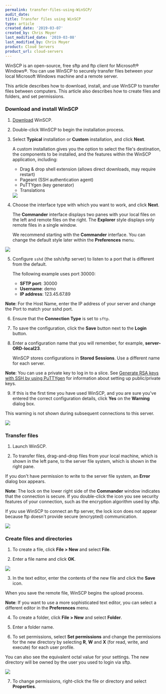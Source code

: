 ```yaml
---
permalink: transfer-files-using-WinSCP/
audit_date:
title: Transfer files using WinSCP
type: article
created_date: '2019-03-07'
created_by: Chris Moyer
last_modified_date: '2019-03-08'
last_modified_by: Chris Moyer
product: Cloud Servers
product_url: cloud-servers
---
```


WinSCP is an open-source, free sftp and ftp client for Microsoft® Windows®. You can use WinSCP to securely transfer files between your local Microsoft Windows machine and a remote server.

This article describes how to download, install, and use WinSCP to transfer files between computers. This article also describes how to create files and folders, and set permissions.

### Download and install WinSCP

1. [Download](https://winscp.net/eng/download.php) WinSCP.

2. Double-click WinSCP to begin the installation process.

3. Select **Typical** installation or **Custom** installation, and click **Next**.

   A custom installation gives you the option to select the file's destination, the components to be installed, and the features within the WinSCP application, including:

   * Drag & drop shell extension (allows direct downloads, may require restart)
   * Pageant (SSH authentication agent)
   * PuTTYgen (key generator)
   * Translations

    <img src="{% asset_path cloud-servers/transfer-files-using-WinSCP/install-type.png %}" />

4. Choose the interface type with which you want to work, and click **Next**.

   The **Commander** interface displays two panes with your local files on the left and remote files  on the right. The **Explorer** style displays only remote files in a single window.
   
   We recommend starting with the **Commander** interface. You can change the default style later within the **Preferences** menu.
  <img src="{% asset_path cloud-servers/transfer-files-using-WinSCP/interface-type.png %}" />

5. Configure `sshd` (the ssh/sftp server) to listen to a port that is different from the default.

   The following example uses port 30000:

   * **SFTP port**: 30000
   * **Username**: demo
   * **IP address**: 123.45.67.89

  **Note**: For the Host Name, enter the IP address of your server and change the Port to match your sshd port.

6. Ensure that the **Connection Type** is set to `sftp`.

7. To save the configuration, click the **Save** button next to the **Login** button.

8. Enter a configuration name that you will remember, for example, **server-ORD-local23**.

   WinSCP stores configurations in **Stored Sessions**. Use a different name for each server.

  **Note**: You can use a private key to log in to a slice. See [Generate RSA keys with SSH by using PuTTYgen](how-to/generating-rsa-keys-with-ssh-puttygen/) for information about setting up public/private keys.

9. If this is the first time you have used WinSCP, and you are sure you've entered the correct configuration details, click **Yes** on the **Warning** dialog box.

  This warning is not shown during subsequent connections to this server.

  <img src="{% asset_path cloud-servers/transfer-files-using-WinSCP/accept-key.png %}" />

### Transfer files

1. Launch WinSCP.

2. To transfer files, drag-and-drop files from your local machine, which is shown in the left pane, to the server file system, which is shown in the right pane.

  If you don't have permission to write to the server file system, an **Error** dialog box appears.

  **Note**: The lock on the lower right side of the **Commander** window indicates that the connection is secure. If you double-click the  icon you see security features of your connection, such as the encryption algorithm used by sftp.

  If you use WinSCP to connect an ftp server, the lock icon does not appear because ftp doesn't provide secure (encrypted) communication.

  <img src="{% asset_path cloud-servers/transfer-files-using-WinSCP/transfer-files.png %}" />

### Create files and directories

1. To create a file, click **File > New** and select **File**.

2. Enter a file name and click **OK**.

  <img src="{% asset_path cloud-servers/transfer-files-using-WinSCP/file-name.png %}" />

3. In the text editor, enter the contents of the new file and click the **Save** icon.

  When you save the remote file, WinSCP begins the upload process.

  **Note**: If you want to use a more sophisticated text editor, you can select a different editor in the **Preferences** menu.

4. To create a folder, click **File > New** and select **Folder**.

5. Enter a folder name.

6. To set permissions, select **Set permissions** and change the permissions for the new directory by selecting **R**, **W** and **X** (for read, write, and execute) for each user profile.

  You can also see the equivalent octal value for your settings. The new directory will be owned by the user you used to login via sftp.

  <img src="{% asset_path cloud-servers/transfer-files-using-WinSCP/permissions.png %}" />

7. To change permissions, right-click the file or directory and select **Properties**.
